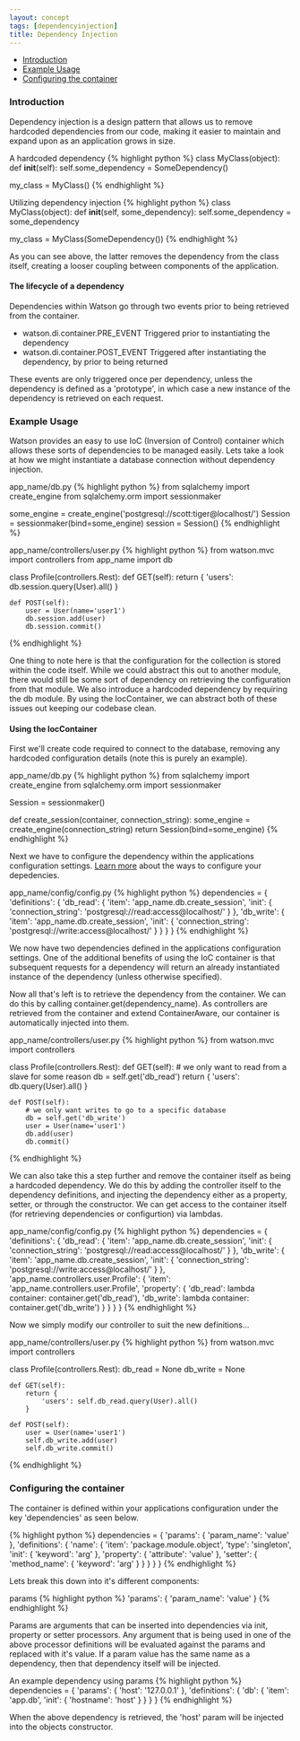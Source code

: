 ```yaml
---
layout: concept
tags: [dependencyinjection]
title: Dependency Injection
---
```


* [Introduction](#introduction)
* [Example Usage](#example)
* [Configuring the container](#configuring)

### <a id="introduction"></a>Introduction

Dependency injection is a design pattern that allows us to remove hardcoded dependencies from our code, making it easier to maintain and expand upon as an application grows in size.

<span class="sub">A hardcoded dependency</span>
{% highlight python %}
class MyClass(object):
    def __init__(self):
        self.some_dependency = SomeDependency()

my_class = MyClass()
{% endhighlight %}

<span class="sub">Utilizing dependency injection</span>
{% highlight python %}
class MyClass(object):
    def __init__(self, some_dependency):
        self.some_dependency = some_dependency

my_class = MyClass(SomeDependency())
{% endhighlight %}

As you can see above, the latter removes the dependency from the class itself, creating a looser coupling between components of the application.

#### The lifecycle of a dependency

Dependencies within Watson go through two events prior to being retrieved from the container.

- watson.di.container.PRE_EVENT
<span class="sub">Triggered prior to instantiating the dependency</span>
- watson.di.container.POST_EVENT
<span class="sub">Triggered after instantiating the dependency, by prior to being returned</span>

These events are only triggered once per dependency, unless the dependency is defined as a 'prototype', in which case a new instance of the dependency is retrieved on each request.


### <a id="example"></a>Example Usage

Watson provides an easy to use IoC (Inversion of Control) container which allows these sorts of dependencies to be managed easily. Lets take a look at how we might instantiate a database connection without dependency injection.

<span class="sub">app_name/db.py</span>
{% highlight python %}
from sqlalchemy import create_engine
from sqlalchemy.orm import sessionmaker

some_engine = create_engine('postgresql://scott:tiger@localhost/')
Session = sessionmaker(bind=some_engine)
session = Session()
{% endhighlight %}

<span class="sub">app_name/controllers/user.py</span>
{% highlight python %}
from watson.mvc import controllers
from app_name import db

class Profile(controllers.Rest):
    def GET(self):
        return {
            'users': db.session.query(User).all()
        }

    def POST(self):
        user = User(name='user1')
        db.session.add(user)
        db.session.commit()
{% endhighlight %}

One thing to note here is that the configuration for the collection is stored within the code itself. While we could abstract this out to another module, there would still be some sort of dependency on retrieving the configuration from that module. We also introduce a hardcoded dependency by requiring the db module.
By using the IocContainer, we can abstract both of these issues out keeping our codebase clean.

#### Using the IocContainer

First we'll create code required to connect to the database, removing any hardcoded configuration details (note this is purely an example).

<span class="sub">app_name/db.py</span>
{% highlight python %}
from sqlalchemy import create_engine
from sqlalchemy.orm import sessionmaker

Session = sessionmaker()

def create_session(container, connection_string):
    some_engine = create_engine(connection_string)
    return Session(bind=some_engine)
{% endhighlight %}

Next we have to configure the dependency within the applications configuration settings. [Learn more](#configuring) about the ways to configure your depedencies.

<span class="sub">app_name/config/config.py</span>
{% highlight python %}
dependencies = {
    'definitions': {
        'db_read': {
            'item': 'app_name.db.create_session',
            'init': {
                'connection_string': 'postgresql://read:access@localhost/'
            }
        },
        'db_write': {
            'item': 'app_name.db.create_session',
            'init': {
                'connection_string': 'postgresql://write:access@localhost/'
            }
        }
    }
}
{% endhighlight %}

We now have two dependencies defined in the applications configuration settings. One of the additional benefits of using the IoC container is that subsequent requests for a dependency will return an already instantiated instance of the dependency (unless otherwise specified).

Now all that's left is to retrieve the dependency from the container. We can do this by calling container.get(dependency_name). As controllers are retrieved from the container and extend ContainerAware, our container is automatically injected into them.

<span class="sub">app_name/controllers/user.py</span>
{% highlight python %}
from watson.mvc import controllers

class Profile(controllers.Rest):
    def GET(self):
        # we only want to read from a slave for some reason
        db = self.get('db_read')
        return {
            'users': db.query(User).all()
        }

    def POST(self):
        # we only want writes to go to a specific database
        db = self.get('db_write')
        user = User(name='user1')
        db.add(user)
        db.commit()
{% endhighlight %}

We can also take this a step further and remove the container itself as being a hardcoded dependency. We do this by adding the controller itself to the dependency definitions, and injecting the dependency either as a property, setter, or through the constructor. We can get access to the container itself (for retrieving dependencies or configurtion) via lambdas.

<span class="sub">app_name/config/config.py</span>
{% highlight python %}
dependencies = {
    'definitions': {
        'db_read': {
            'item': 'app_name.db.create_session',
            'init': {
                'connection_string': 'postgresql://read:access@localhost/'
            }
        },
        'db_write': {
            'item': 'app_name.db.create_session',
            'init': {
                'connection_string': 'postgresql://write:access@localhost/'
            }
        },
        'app_name.controllers.user.Profile': {
            'item': 'app_name.controllers.user.Profile',
            'property': {
                'db_read': lambda container: container.get('db_read'),
                'db_write': lambda container: container.get('db_write')
            }
        }
    }
}
{% endhighlight %}

Now we simply modify our controller to suit the new definitions...

<span class="sub">app_name/controllers/user.py</span>
{% highlight python %}
from watson.mvc import controllers

class Profile(controllers.Rest):
    db_read = None
    db_write = None

    def GET(self):
        return {
            'users': self.db_read.query(User).all()
        }

    def POST(self):
        user = User(name='user1')
        self.db_write.add(user)
        self.db_write.commit()
{% endhighlight %}


### <a id="configuring"></a>Configuring the container

The container is defined within your applications configuration under the key 'dependencies' as seen below.

{% highlight python %}
dependencies = {
    'params': {
        'param_name': 'value'
    },
    'definitions': {
        'name': {
            'item': 'package.module.object',
            'type': 'singleton',
            'init': {
                'keyword': 'arg'
            },
            'property': {
                'attribute': 'value'
            },
            'setter': {
                'method_name': {
                    'keyword': 'arg'
                }
            }
        }
    }
}
{% endhighlight %}

Lets break this down into it's different components:

<span class="sub">params</span>
{% highlight python %}
'params': {
    'param_name': 'value'
}
{% endhighlight %}

Params are arguments that can be inserted into dependencies via init, property or setter processors. Any argument that is being used in one of the above processor definitions will be evaluated against the params and replaced with it's value. If a param value has the same name as a dependency, then that dependency itself will be injected.

<span class="sub">An example dependency using params</span>
{% highlight python %}
dependencies = {
    'params': {
        'host': '127.0.0.1'
    },
    'definitions': {
        'db': {
            'item': 'app.db',
            'init': {
                'hostname': 'host'
            }
        }
    }
}
{% endhighlight %}

When the above dependency is retrieved, the 'host' param will be injected into the objects constructor.
